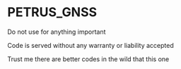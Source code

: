 # PETRUS_GNSS
Do not use for anything important

Code is served without any warranty or liability accepted

Trust me there are better codes in the wild that this one
